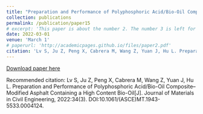 ```yaml
---
title: "Preparation and Performance of Polyphosphoric Acid/Bio-Oil Composite–Modified Asphalt Containing a High Content Bio-Oil"
collection: publications
permalink: /publication/paper15
# excerpt: 'This paper is about the number 2. The number 3 is left for future work.'
date: 2022-03-01
venue: 'March 1'
# paperurl: 'http://academicpages.github.io/files/paper2.pdf'
citation: 'Lv S, Ju Z, Peng X, Cabrera M, Wang Z, Yuan J, Hu L. Preparation and Performance of Polyphosphoric Acid/Bio-Oil Composite–Modified Asphalt Containing a High Content Bio-Oil[J]. Journal of Materials in Civil Engineering, 2022:34(3). DOI:10.1061/(ASCE)MT.1943-5533.0004124.'
---
```



[Download paper here](10.1061/(ASCE)MT.1943-5533.0004124)

Recommended citation: Lv S, Ju Z, Peng X, Cabrera M, Wang Z, Yuan J, Hu L. Preparation and Performance of Polyphosphoric Acid/Bio-Oil Composite–Modified Asphalt Containing a High Content Bio-Oil[J]. Journal of Materials in Civil Engineering, 2022:34(3). DOI:10.1061/(ASCE)MT.1943-5533.0004124.
